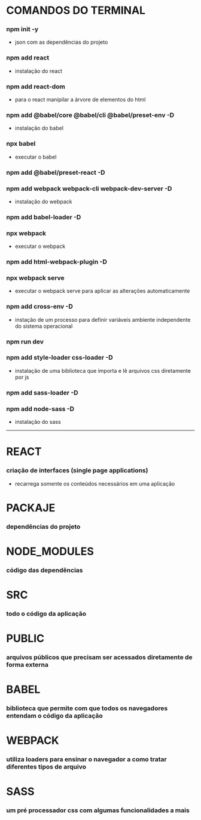 # COMANDOS DO TERMINAL
### npm init -y
- json com as dependências do projeto
### npm add react 
- instalação do react
### npm add react-dom
- para o react manipilar a árvore de elementos do html
### npm add @babel/core @babel/cli @babel/preset-env -D
- instalação do babel
### npx babel
- executar o babel
### npm add @babel/preset-react -D
### npm add webpack webpack-cli webpack-dev-server -D
- instalação do webpack
### npm add babel-loader -D
### npx webpack
- executar o webpack
### npm add html-webpack-plugin -D
### npx webpack serve
- executar o webpack serve para aplicar as alterações automaticamente
### npm add cross-env -D
- instação de um processo para definir variáveis ambiente independente do sistema operacional
### npm run dev
### npm add style-loader css-loader -D
- instalação de uma biblioteca que importa e lê arquivos css diretamente por js
### npm add sass-loader -D
### npm add node-sass -D
- instalação do sass

---

# REACT
### criação de interfaces (single page applications)
- recarrega somente os conteúdos necessários em uma aplicação

# PACKAJE
### dependências do projeto

# NODE_MODULES
### código das dependências

# SRC
### todo o código da aplicação

# PUBLIC
### arquivos públicos que precisam ser acessados diretamente de forma externa

# BABEL
### biblioteca que permite com que todos os navegadores entendam o código da aplicação

# WEBPACK
### utiliza loaders para ensinar o navegador a como tratar diferentes tipos de arquivo

# SASS
### um pré processador css com algumas funcionalidades a mais

